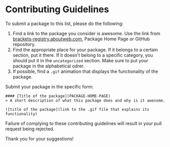 # Contributing Guidelines

To submit a package to this list, please do the following:

1. Find a link to the package you consider is awesome. Use the link from [brackets-registry.aboutweb.com](https://brackets-registry.aboutweb.com/), Package Home Page or GitHub repository.
2. Find the appropriate place for your package. If it belongs to a certain section, put it there. If it doesn't belong to a specific category, you should put it in the `uncategorized` section. Make sure to put your package in the alphabetical odrer.
3. If possible, find a `.gif` animation that displays the functionality of the package.

Submit your package in the specific form:

```gfm
#### [Title of the package](PACKAGE-HOME-PAGE)
> A short description of what this package does and why is it awesome.

![title of the package](link to the .gif file that explains its functionality)
```

Failure of complying to these contributing guidelines will result in your pull request being rejected.

Thank you for your suggestions!
